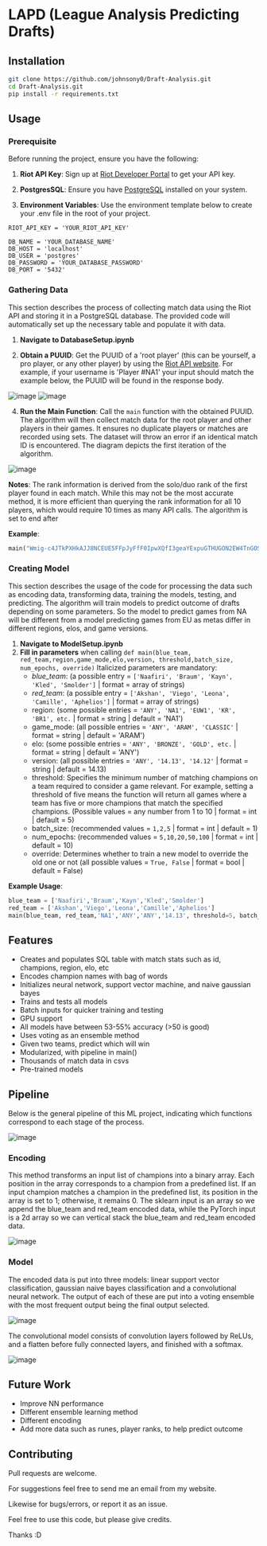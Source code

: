 # LAPD (League Analysis Predicting Drafts)

## Installation

```bash
git clone https://github.com/johnsony0/Draft-Analysis.git
cd Draft-Analysis.git
pip install -r requirements.txt
```

## Usage

### Prerequisite

Before running the project, ensure you have the following:

1. **Riot API Key**: Sign up at [Riot Developer Portal](https://developer.riotgames.com/) to get your API key.

2. **PostgresSQL**: Ensure you have [PostgreSQL](https://www.postgresql.org/download/) installed on your system.

3. **Environment Variables**: Use the environment template below to create your .env file in the root of your project.

```env
RIOT_API_KEY = 'YOUR_RIOT_API_KEY'

DB_NAME = 'YOUR_DATABASE_NAME'
DB_HOST = 'localhost'
DB_USER = 'postgres'
DB_PASSWORD = 'YOUR_DATABASE_PASSWORD'
DB_PORT = '5432'
```

### Gathering Data

This section describes the process of collecting match data using the Riot API and storing it in a PostgreSQL database. The provided code will automatically set up the necessary table and populate it with data.

1. **Navigate to DatabaseSetup.ipynb**

2. **Obtain a PUUID**: Get the PUUID of a 'root player' (this can be yourself, a pro player, or any other player) by using the [Riot API website](https://developer.riotgames.com/apis#account-v1/GET_getByRiotId). For example, if your username is 'Player #NA1' your input should match the example below, the PUUID will be found in the response body.

![image](https://github.com/user-attachments/assets/8d60bc27-3f24-4d63-b7f0-f02a37fb4fc4)
![image](https://github.com/user-attachments/assets/57621878-91d5-4534-8841-50e79398a8b1)

4. **Run the Main Function**: Call the `main` function with the obtained PUUID. The algorithm will then collect match data for the root player and other players in their games. It ensures no duplicate players or matches are recorded using sets. The dataset will throw an error if an identical match ID is encountered. The diagram depicts the first iteration of the algorithm.
   
![image](https://github.com/user-attachments/assets/55808403-fbd4-4877-87de-9e3965bdd91f)

**Notes**: The rank information is derived from the solo/duo rank of the first player found in each match. While this may not be the most accurate method, it is more efficient than querying the rank information for all 10 players, which would require 10 times as many API calls. The algorithm is set to end after 

**Example**:
```python
main("Wmig-c4JTkPXHkAJJ8NCEUE5FFpJyFfF0IpwXQfI3geaYExpuGTHUGON2EW4TnGOSqLY5LHxCL0xUQ")
```

### Creating Model

This section describes the usage of the code for processing the data such as encoding data, transforming data, training the models, testing, and predicting. The algorithm will train models to predict outcome of drafts depending on some parameters. So the model to predict games from NA will be different from a model predicting games from EU as metas differ in different regions, elos, and game versions. 

1. **Navigate to ModelSetup.ipynb**
2. **Fill in parameters** when calling `def main(blue_team, red_team,region,game_mode,elo,version, threshold,batch_size, num_epochs, override)` Italicized parameters are mandatory:
    - *blue_team*: (a possible entry = `['Naafiri', 'Braum', 'Kayn', 'Kled', 'Smolder']` | format = array of strings)
    - *red_team*: (a possible entry = `['Akshan', 'Viego', 'Leona', 'Camille', 'Aphelios']` | format = array of strings)
    - region: (some possible entries = `'ANY', 'NA1', 'EUW1', 'KR', 'BR1', etc.` | format = string | default = 'NA1')
    - game_mode: (all possible entries = `'ANY', 'ARAM', 'CLASSIC'` | format = string | default = 'ARAM')
    - elo: (some possible entries = `'ANY', 'BRONZE', 'GOLD', etc.` | format = string | default = 'ANY')
    - version: (all possible entries = `'ANY', '14.13', '14.12'` | format = string | default = 14.13)
    - threshold: Specifies the minimum number of matching champions on a team required to consider a game relevant. For example, setting a threshold of five means the function will return all games where a team has five or more champions that match the specified champions. (Possible values = any number from 1 to 10 | format = int | default = 5)
    - batch_size: (recommended values = `1,2,5` | format = int | default = 1)
    - num_epochs: (recommended values = `5,10,20,50,100` | format = int | default = 10)
    - override: Determines whether to train a new model to override the old one or not (all possible values = `True, False` | format = bool | default = False)

**Example Usage**: 
```python
blue_team = ['Naafiri','Braum','Kayn','Kled','Smolder']
red_team = ['Akshan','Viego','Leona','Camille','Aphelios']
main(blue_team, red_team,'NA1','ANY','ANY','14.13', threshold=5, batch_size=1, num_epochs=10, override=False)
```

## Features
- Creates and populates SQL table with match stats such as id, champions, region, elo, etc
- Encodes champion names with bag of words
- Initializes neural network, support vector machine, and naive gaussian bayes
- Trains and tests all models
- Batch inputs for quicker training and testing
- GPU support
- All models have between 53-55% accuracy (>50 is good) 
- Uses voting as an ensemble method
- Given two teams, predict which will win
- Modularized, with pipeline in main()
- Thousands of match data in csvs
- Pre-trained models

## Pipeline

Below is the general pipeline of this ML project, indicating which functions correspond to each stage of the process.

![image](https://github.com/user-attachments/assets/14f55f7b-daf1-45a6-b0eb-d731e061f7c0)

### Encoding

This method transforms an input list of champions into a binary array. Each position in the array corresponds to a champion from a predefined list. If an input champion matches a champion in the predefined list, its position in the array is set to 1; otherwise, it remains 0. The sklearn input is an array so we append the blue_team and red_team encoded data, while the PyTorch input is a 2d array so we can vertical stack the blue_team and red_team encoded data.

![image](https://github.com/user-attachments/assets/9e333bed-9926-4d4a-be9f-9229757f50b9)

### Model

The encoded data is put into three models: linear support vector classification, gaussian naive bayes classification and a convolutional neural network. The output of each of these are put into a voting ensemble with the most frequent output being the final output selected.

![image](https://github.com/user-attachments/assets/e6d133b2-3c55-429d-b7bc-5aa094a1beb6)

The convolutional model consists of convolution layers followed by ReLUs, and a flatten before fully connected layers, and finished with a softmax.

![image](https://github.com/user-attachments/assets/f00c41d0-7f4c-4420-bb8a-a96a316e0fc3)


## Future Work
- Improve NN performance
- Different ensemble learning method
- Different encoding
- Add more data such as runes, player ranks, to help predict outcome

## Contributing
Pull requests are welcome.

For suggestions feel free to send me an email from my website.

Likewise for bugs/errors, or report it as an issue.

Feel free to use this code, but please give credits.

Thanks :D
